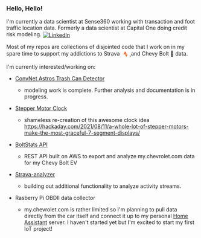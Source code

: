### Hello, Hello!
I'm currently a data scientist at Sense360 working with transaction and foot traffic location data. Formerly a data scientist at Capital One doing credit risk modeling. <a href="https://www.linkedin.com/in/ryanshiroma/">
  <img align="center" alt="LinkedIn" width="22px" src="https://content.linkedin.com/content/dam/me/business/en-us/amp/brand-site/v2/bg/LI-Bug.svg.original.svg" />
</a>

Most of my repos are collections of disjointed code that I work on in my spare time to support my addictions to Strava
<a href="https://www.strava.com/athletes/1541605">
  <img align="center" alt="LinkedIn" width="22px" src="strava_symbol_orange.png" />
</a> and Chevy Bolt 🚙 data. 

I'm currently interested/working on:
 - [ConvNet Astros Trash Can Detector](https://github.com/ryanshiroma/baseball-audio-ml)
   - modeling work is complete. Further analysis and documentation is in progress.
 - [Stepper Motor Clock](https://github.com/ryanshiroma/stepper-motor-clock)
   - shameless re-creation of this awesome clock idea https://hackaday.com/2021/08/11/a-whole-lot-of-stepper-motors-make-the-most-graceful-7-segment-displays/
 - [BoltStats API](https://github.com/ryanshiroma/boltstats)
   - REST API built on AWS to export and analyze my.chevrolet.com data for my Chevy Bolt EV 
 - [Strava-analyzer](https://github.com/ryanshiroma/strava-analyzer)
   -  building out additional functionality to analyze activity streams.


 - Rasberry Pi OBDII data collector
   - my.chevrolet.com is rather limited so I'm planning to pull data directly from the car itself and connect it up to my personal [Home Assistant](https://github.com/home-assistant) server. I haven't started yet but I'm excited to start my first IoT project!
